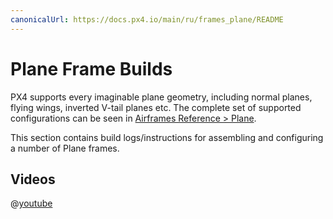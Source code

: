 ```yaml
---
canonicalUrl: https://docs.px4.io/main/ru/frames_plane/README
---
```


# Plane Frame Builds

PX4 supports every imaginable plane geometry, including normal planes, flying wings, inverted V-tail planes etc. The complete set of supported configurations can be seen in [Airframes Reference > Plane](../airframes/airframe_reference.md#plane).

This section contains build logs/instructions for assembling and configuring a number of Plane frames.


## Videos

@[youtube](https://www.youtube.com/watch?v=8m4_NpTQn0E&vq=hd720)
